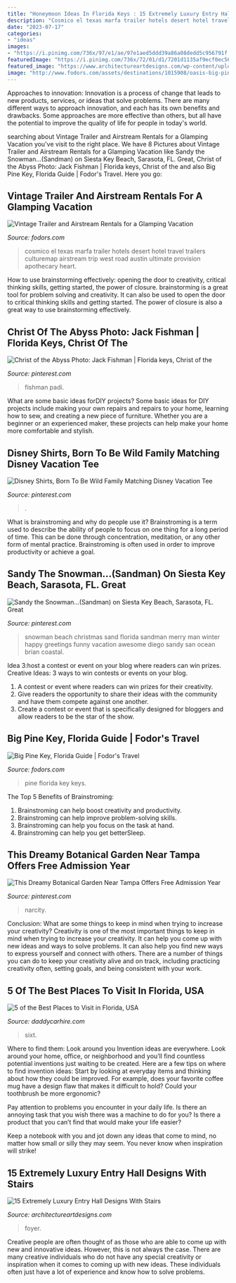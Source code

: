 ```yaml
---
title: "Honeymoon Ideas In Florida Keys : 15 Extremely Luxury Entry Hall Designs With Stairs"
description: "Cosmico el texas marfa trailer hotels desert hotel travel trailers culturemap airstream trip west road austin ultimate provision apothecary heart"
date: "2023-07-17"
categories:
- "ideas"
images:
- "https://i.pinimg.com/736x/97/e1/ae/97e1aed5ddd39a86a08dedd5c956791f.jpg"
featuredImage: "https://i.pinimg.com/736x/72/01/d1/7201d1135af9ecf0ec568fe49f323d71.jpg"
featured_image: "https://www.architectureartdesigns.com/wp-content/uploads/2014/08/15-Extremely-Luxury-Entry-Hall-Designs-With-Stairs-12.jpg"
image: "http://www.fodors.com/assets/destinations/1015908/oasis-big-pine-key-the-florida-keys-florida-usa_main.jpg"
---
```



Approaches to innovation:
Innovation is a process of change that leads to new products, services, or ideas that solve problems. There are many different ways to approach innovation, and each has its own benefits and drawbacks. Some approaches are more effective than others, but all have the potential to improve the quality of life for people in today's world.

	

		
searching about Vintage Trailer and Airstream Rentals for a Glamping Vacation you've visit to the right place. We have 8 Pictures about Vintage Trailer and Airstream Rentals for a Glamping Vacation like Sandy the Snowman...(Sandman) on Siesta Key Beach, Sarasota, FL. Great, Christ of the Abyss Photo: Jack Fishman | Florida keys, Christ of the and also Big Pine Key, Florida Guide | Fodor&#039;s Travel. Here you go:
		
    
## Vintage Trailer And Airstream Rentals For A Glamping Vacation

<img loading=lazy src="https://cdn.fodors.com/wp-content/uploads/2018/03/HERO-Vintage-Trailer-Park-Hotels-1.jpg" onerror="this.onerror=null;this.src='https://tse2.mm.bing.net/th?id=OIP.7iiz73gabQaRgW7N3dveyQHaE8&amp;pid=15.1';" alt="Vintage Trailer and Airstream Rentals for a Glamping Vacation">

_Source: fodors.com_

>cosmico el texas marfa trailer hotels desert hotel travel trailers culturemap airstream trip west road austin ultimate provision apothecary heart. 

	

How to use brainstorming effectively: opening the door to creativity, critical thinking skills, getting started, the power of closure.
brainstorming is a great tool for problem solving and creativity. It can also be used to open the door to critical thinking skills and getting started. The power of closure is also a great way to use brainstorming effectively.

    
## Christ Of The Abyss Photo: Jack Fishman | Florida Keys, Christ Of The

<img loading=lazy src="https://i.pinimg.com/736x/97/e1/ae/97e1aed5ddd39a86a08dedd5c956791f.jpg" onerror="this.onerror=null;this.src='https://tse3.mm.bing.net/th?id=OIP.auoi-8ptl18M90e9YcJWqQHaJ3&amp;pid=15.1';" alt="Christ of the Abyss Photo: Jack Fishman | Florida keys, Christ of the">

_Source: pinterest.com_

>fishman padi. 

	

What are some basic ideas forDIY projects?
Some basic ideas for DIY projects include making your own repairs and repairs to your home, learning how to sew, and creating a new piece of furniture. Whether you are a beginner or an experienced maker, these projects can help make your home more comfortable and stylish.

    
## Disney Shirts, Born To Be Wild Family Matching Disney Vacation Tee

<img loading=lazy src="https://i.pinimg.com/736x/72/01/d1/7201d1135af9ecf0ec568fe49f323d71.jpg" onerror="this.onerror=null;this.src='https://tse3.mm.bing.net/th?id=OIP.hJpW_kuoEaegSLJxC8ReTAHaHa&amp;pid=15.1';" alt="Disney Shirts, Born To Be Wild Family Matching Disney Vacation Tee">

_Source: pinterest.com_

>. 

	

What is brainstroming and why do people use it?
Brainstroming is a term used to describe the ability of people to focus on one thing for a long period of time. This can be done through concentration, meditation, or any other form of mental practice. Brainstroming is often used in order to improve productivity or achieve a goal.

    
## Sandy The Snowman...(Sandman) On Siesta Key Beach, Sarasota, FL. Great

<img loading=lazy src="https://s-media-cache-ak0.pinimg.com/736x/d6/24/73/d624739be49276d994b6d3c3d2d7acd8.jpg" onerror="this.onerror=null;this.src='https://tse3.mm.bing.net/th?id=OIP.212E4i9VAIFZ2XjvmLhdiwHaJ4&amp;pid=15.1';" alt="Sandy the Snowman...(Sandman) on Siesta Key Beach, Sarasota, FL. Great">

_Source: pinterest.com_

>snowman beach christmas sand florida sandman merry man winter happy greetings funny vacation awesome diego sandy san ocean brian coastal. 

	

Idea 3:host a contest or event on your blog where readers can win prizes.
Creative Ideas: 3 ways to win contests or events on your blog.
1. A contest or event where readers can win prizes for their creativity.
2. Give readers the opportunity to share their ideas with the community and have them compete against one another.
3. Create a contest or event that is specifically designed for bloggers and allow readers to be the star of the show.

    
## Big Pine Key, Florida Guide | Fodor&#039;s Travel

<img loading=lazy src="http://www.fodors.com/assets/destinations/1015908/oasis-big-pine-key-the-florida-keys-florida-usa_main.jpg" onerror="this.onerror=null;this.src='https://tse1.mm.bing.net/th?id=OIP.OgCMd7PpdLj-DyxKHsvYfAHaEA&amp;pid=15.1';" alt="Big Pine Key, Florida Guide | Fodor&#039;s Travel">

_Source: fodors.com_

>pine florida key keys. 

	

The Top 5 Benefits of Brainstroming:
1. Brainstroming can help boost creativity and productivity.
2. Brainstroming can help improve problem-solving skills.
3. Brainstroming can help you focus on the task at hand.
4. Brainstroming can help you get betterSleep.

    
## This Dreamy Botanical Garden Near Tampa Offers Free Admission Year

<img loading=lazy src="https://i.pinimg.com/736x/7b/03/01/7b0301a60373bf8c3740dcc2665188b6.jpg" onerror="this.onerror=null;this.src='https://tse2.mm.bing.net/th?id=OIP.Enr0kt5sR5BMV03ohLlCHAHaJQ&amp;pid=15.1';" alt="This Dreamy Botanical Garden Near Tampa Offers Free Admission Year">

_Source: pinterest.com_

>narcity. 

	

Conclusion: What are some things to keep in mind when trying to increase your creativity?
Creativity is one of the most important things to keep in mind when trying to increase your creativity. It can help you come up with new ideas and ways to solve problems. It can also help you find new ways to express yourself and connect with others. There are a number of things you can do to keep your creativity alive and on track, including practicing creativity often, setting goals, and being consistent with your work.

    
## 5 Of The Best Places To Visit In Florida, USA

<img loading=lazy src="https://www.daddycarhire.com/images/blog/5b281a65-00a3-4602-b62b-4871323038e9.jpg" onerror="this.onerror=null;this.src='https://tse1.mm.bing.net/th?id=OIP.E65hc7G7xxWtTXvhft9CCgHaE1&amp;pid=15.1';" alt="5 of the Best Places to Visit in Florida, USA">

_Source: daddycarhire.com_

>sixt. 

	

Where to find them: Look around you
Invention ideas are everywhere. Look around your home, office, or neighborhood and you’ll find countless potential inventions just waiting to be created. Here are a few tips on where to find invention ideas:
Start by looking at everyday items and thinking about how they could be improved. For example, does your favorite coffee mug have a design flaw that makes it difficult to hold? Could your toothbrush be more ergonomic?

Pay attention to problems you encounter in your daily life. Is there an annoying task that you wish there was a machine to do for you? Is there a product that you can’t find that would make your life easier?

Keep a notebook with you and jot down any ideas that come to mind, no matter how small or silly they may seem. You never know when inspiration will strike!

    
## 15 Extremely Luxury Entry Hall Designs With Stairs

<img loading=lazy src="https://www.architectureartdesigns.com/wp-content/uploads/2014/08/15-Extremely-Luxury-Entry-Hall-Designs-With-Stairs-12.jpg" onerror="this.onerror=null;this.src='https://tse3.mm.bing.net/th?id=OIP.O4w0ao9UwdA-Kw9Nz2ks0gHaIq&amp;pid=15.1';" alt="15 Extremely Luxury Entry Hall Designs With Stairs">

_Source: architectureartdesigns.com_

>foyer. 

	

Creative people are often thought of as those who are able to come up with new and innovative ideas. However, this is not always the case. There are many creative individuals who do not have any special creativity or inspiration when it comes to coming up with new ideas. These individuals often just have a lot of experience and know how to solve problems.

